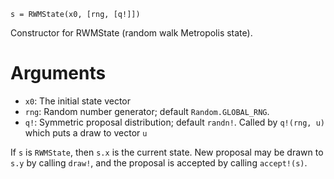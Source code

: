 ```
s = RWMState(x0, [rng, [q!]])
```

Constructor for RWMState (random walk Metropolis state).

# Arguments

  * `x0`: The initial state vector
  * `rng`: Random number generator; default `Random.GLOBAL_RNG`.
  * `q!`: Symmetric proposal distribution; default `randn!`. Called by `q!(rng, u)` which puts a draw to vector `u`

If `s` is `RWMState`, then `s.x` is the current state. New proposal may be drawn to `s.y` by calling `draw!`, and the proposal is accepted by calling `accept!(s)`.
